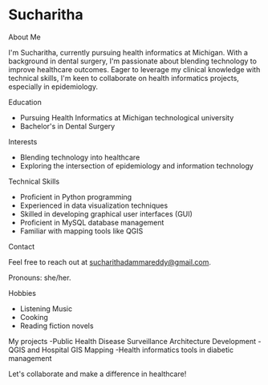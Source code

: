 # Sucharitha
About Me

I'm Sucharitha, currently pursuing health informatics at Michigan. With a background in dental surgery, I'm passionate about blending technology to improve healthcare outcomes. Eager to leverage my clinical knowledge with technical skills, I'm keen to collaborate on health informatics projects, especially in epidemiology.

Education

- Pursuing Health Informatics at Michigan technological university
- Bachelor's in Dental Surgery

Interests

- Blending technology into healthcare
- Exploring the intersection of epidemiology and information technology

Technical Skills

- Proficient in Python programming
- Experienced in data visualization techniques
- Skilled in developing graphical user interfaces (GUI)
- Proficient in MySQL database management
- Familiar with mapping tools like QGIS

Contact 

Feel free to reach out at sucharithadammareddy@gmail.com. 

Pronouns: she/her.

Hobbies

- Listening Music
- Cooking
- Reading fiction novels

My projects
  -Public Health Disease Surveillance Architecture Development
  -QGIS and Hospital GIS Mapping
  -Health informatics tools in diabetic management

Let's collaborate and make a difference in healthcare!

